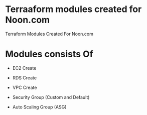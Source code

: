 # Terraaform modules created for Noon.com
Terraform Modules Created For Noon.com 

# Modules consists Of 

* EC2 Create 

* RDS Create 

* VPC Create 

* Security Group (Custom and Default) 

* Auto Scaling Group (ASG) 
